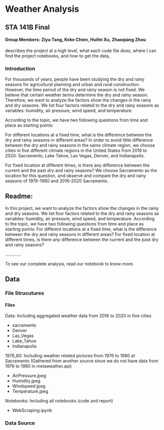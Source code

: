 # Weather Analysis

## STA 141B Final
#### Group Members: Ziyu Tang, Keke Chien, Huifei Xu, Zhaoqiang Zhou

describes the project at a high level, what each code file does, where I can find the project notebooks, and how to get the data,

### Introduction
For thousands of years, people have been studying the dry and rainy seasons for agricultural planning and urban and rural construction. However, the time period of the dry and rainy season is not fixed. We believe that certain weather terms determine the dry and rainy season. Therefore, we want to analyze the factors show the changes in the rainy and dry seasons. We list four factors related to the dry and rainy seasons as variables: humidity, air pressure, wind speed, and temperature. 

According to the topic, we have two following questions from time and place as starting points:

For different locations at a fixed time, what is the difference between the dry and rainy seasons in different areas? In order to avoid little difference between the dry and rainy seasons in the same climate region, we choose cities in five different climate regions in the United States from 2016 to 2020: Sacramento, Lake Tahoe, Las Vegas, Denver, and Indianapolis.

For fixed location at different times, is there any difference between the current and the past dry and rainy seasons? We choose Sacramento as the location for this question, and observe and compare the dry and rainy seasons of 1976-1980 and 2016-2020 Sacramento.


## Readme:
In this project, we want to analyze the factors show the changes in the rainy and dry seasons. We list four factors related to the dry and rainy seasons as variables: humidity, air pressure, wind speed, and temperature. According to the topic, we have two following questions from time and place as starting points: For different locations at a fixed time, what is the difference between the dry and rainy seasons in different areas? For fixed location at different times, is there any difference between the current and the past dry and rainy seasons? 

.............

To see our complete analysis, read our notebook to know more.

## Data

### File Strucutures
#### Files
Data: Including aggregated weather data from 2016 to 2020 in five cities
- sacramento
- Denver
- Las_Vegas
- Lake_Tahoe
- Indianapolis

1976_80: Including weather related pictures from 1976 to 1980 at Sacramento
(Gathered from another source since we do not have data from 1976 to 1980 in metaweather.api)
- AirPressure.jpeg
- Humidity.jpeg
- Windspeed.jpeg
- Temperature.jpeg

Notebooks: Including all notebooks (code and report)
- WebScraping.ipynb

### Data Source
